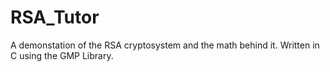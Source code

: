 # RSA_Tutor
A demonstation of the RSA cryptosystem and the math behind it. Written in C using the GMP Library.
